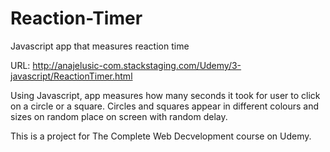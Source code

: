 # Reaction-Timer
Javascript app that measures reaction time

URL: http://anajelusic-com.stackstaging.com/Udemy/3-javascript/ReactionTimer.html

Using Javascript, app measures how many seconds it took for user to click on a circle or a square. Circles and squares appear in different colours and sizes on random place on screen with random delay.

This is a project for The Complete Web Decvelopment course on Udemy.
